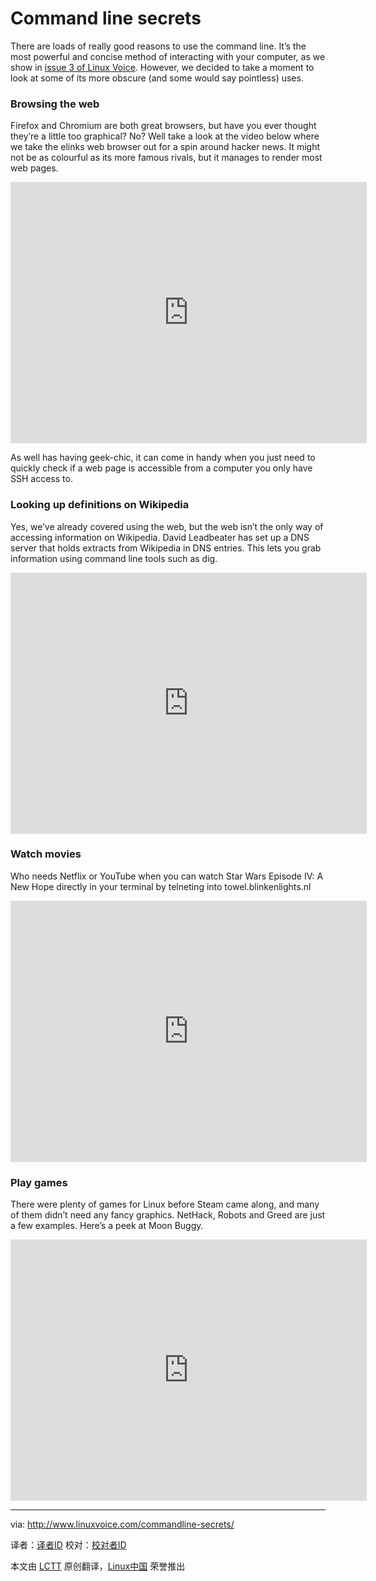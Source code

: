 Command line secrets
================================================================================
There are loads of really good reasons to use the command line. It’s the most powerful and concise method of interacting with your computer, as we show in [issue 3 of Linux Voice][1]. However, we decided to take a moment to look at some of its more obscure (and some would say pointless) uses.

### Browsing the web ###

Firefox and Chromium are both great browsers, but have you ever thought they’re a little too graphical? No? Well take a look at the video below where we take the elinks web browser out for a spin around hacker news. It might not be as colourful as its more famous rivals, but it manages to render most web pages.

<iframe width="570" scrolling="no" height="418" src="http://shelr.tv/records/5368d80796608063a3000072/embed" style="border: 0; id="shelr_record_5368d80796608063a3000072"></iframe>

As well has having geek-chic, it can come in handy when you just need to quickly check if a web page is accessible from a computer you only have SSH access to.

### Looking up definitions on Wikipedia ###

Yes, we’ve already covered using the web, but the web isn’t the only way of accessing information on Wikipedia. David Leadbeater has set up a DNS server that holds extracts from Wikipedia in DNS entries. This lets you grab information using command line tools such as dig.

<iframe width="570" scrolling="no" height="418" src="http://shelr.tv/records/5368bfa896608063a300006d/embed" style="border: 0;" id="shelr_record_5368bfa896608063a300006d"></iframe>

### Watch movies ###

Who needs Netflix or YouTube when you can watch Star Wars Episode IV: A New Hope directly in your terminal by telneting into towel.blinkenlights.nl

<iframe width="570" scrolling="no" height="418" style="border: 0" src="http://shelr.tv/records/5368be5296608063a300006c/embed" id="shelr_record_5368be5296608063a300006c" border="0"></iframe>

### Play games ###

There were plenty of games for Linux before Steam came along, and many of them didn’t need any fancy graphics. NetHack, Robots and Greed are just a few examples. Here’s a peek at Moon Buggy.

<iframe width="570" scrolling="no" height="418" style="border: 0" src="http://shelr.tv/records/5368ca4596608063a300006f/embed" id="shelr_record_5368ca4596608063a300006f" border="0"></iframe>

--------------------------------------------------------------------------------

via: http://www.linuxvoice.com/commandline-secrets/

译者：[译者ID](https://github.com/译者ID) 校对：[校对者ID](https://github.com/校对者ID)

本文由 [LCTT](https://github.com/LCTT/TranslateProject) 原创翻译，[Linux中国](http://linux.cn/) 荣誉推出

[1]:http://www.linuxvoice.com/issue-3-is-out/